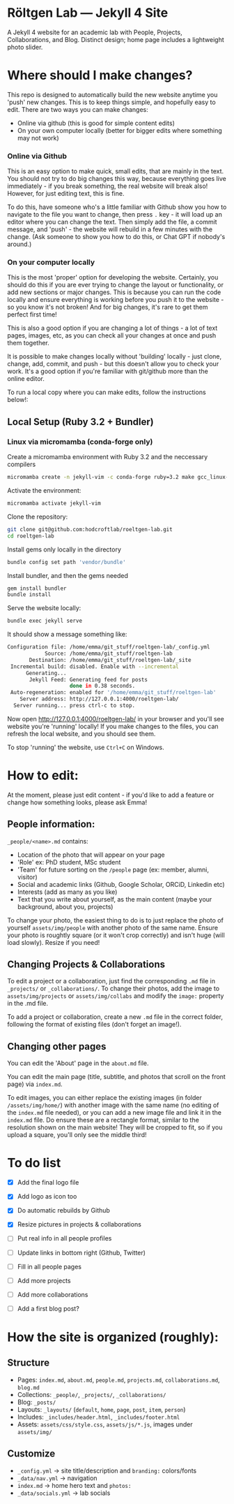 
# Röltgen Lab — Jekyll 4 Site

A Jekyll 4 website for an academic lab with People, Projects, Collaborations, and Blog. Distinct design; home page includes a lightweight photo slider. 

# Where should I make changes? 
This repo is designed to automatically build the new website anytime you 'push' new changes. This is to keep things simple, and hopefully easy to edit. There are two ways you can make changes:
- Online via github (this is good for simple content edits)
- On your own computer locally (better for bigger edits where something may not work)

### Online via Github
This is an easy option to make quick, small edits, that are mainly in the text. You should not try to do big changes this way, because everything goes live immediately - if you break something, the real website will break also! However, for just editing text, this is fine.

To do this, have someone who's a little familiar with Github show you how to navigate to the file you want to change, then press `.` key - it will load up an editor where you can change the text. Then simply add the file, a commit message, and 'push' - the website will rebuild in a few minutes with the change. (Ask someone to show you how to do this, or Chat GPT if nobody's around.)

### On your computer locally
This is the most 'proper' option for developing the website. Certainly, you should do this if you are ever trying to change the layout or functionality, or add new sections or major changes. This is because you can run the code locally and ensure everything is working before you push it to the website - so you know it's not broken! And for big changes, it's rare to get them perfect first time!

This is also a good option if you are changing a lot of things - a lot of text pages, images, etc, as you can check all your changes at once and push them together.

It is possible to make changes locally without 'building' locally - just clone, change, add, commit, and push - but this doesn't allow you to check your work. It's a good option if you're familiar with git/github more than the online editor. 

To run a local copy where you can make edits, follow the instructions below!:

## Local Setup (Ruby 3.2 + Bundler)

### Linux via micromamba (conda-forge only)
Create a micromamba environment with Ruby 3.2 and the neccessary compilers

```bash
micromamba create -n jekyll-vim -c conda-forge ruby=3.2 make gcc_linux-64 gxx_linux-64 pkg-config openssl libffi zlib jemalloc
```

Activate the environment:
```bash
micromamba activate jekyll-vim
```

Clone the repository:
```bash
git clone git@github.com:hodcroftlab/roeltgen-lab.git
cd roeltgen-lab
```

Install gems only locally in the directory
```bash
bundle config set path 'vendor/bundle'
```

Install bundler, and then the gems needed
```bash
gem install bundler
bundle install
```

Serve the website locally:
```bash
bundle exec jekyll serve
```

It should show a message something like:
```bash
Configuration file: /home/emma/git_stuff/roeltgen-lab/_config.yml
            Source: /home/emma/git_stuff/roeltgen-lab
       Destination: /home/emma/git_stuff/roeltgen-lab/_site
 Incremental build: disabled. Enable with --incremental
      Generating...
       Jekyll Feed: Generating feed for posts
                    done in 0.38 seconds.
 Auto-regeneration: enabled for '/home/emma/git_stuff/roeltgen-lab'
    Server address: http://127.0.0.1:4000/roeltgen-lab/
  Server running... press ctrl-c to stop.
```

Now open http://127.0.0.1:4000/roeltgen-lab/ in your browser and you'll see website you're 'running' locally! If you make changes to the files, you can refresh the local website, and you should see them. 

To stop 'running' the website, use `Ctrl+C` on Windows.

# How to edit:

At the moment, please just edit content - if you'd like to add a feature or change how something looks, please ask Emma!

## People information:
`_people/<name>.md` contains:

- Location of the photo that will appear on your page
- 'Role' ex: PhD student, MSc student
- 'Team' for future sorting on the `/people` page (ex: member, alumni, visitor)
- Social and academic links (Github, Google Scholar, ORCiD, Linkedin etc)
- Interests (add as many as you like)
- Text that you write about yourself, as the main content (maybe your background, about you, projects)

To change your photo, the easiest thing to do is to just replace the photo of yourself `assets/img/people` with another photo of the same name. Ensure your photo is roughtly square (or it won't crop correctly) and isn't huge (will load slowly). Resize if you need!

## Changing Projects & Collaborations
To edit a project or a collaboration, just find the corresponding `.md` file in `_projects/` or `_collaborations/`. To change their photos, add the image to `assets/img/projects` or `assets/img/collabs` and modify the `image:` property in the .md file.

To add a project or collaboration, create a new `.md` file in the correct folder, following the format of existing files (don't forget an image!).

## Changing other pages
You can edit the 'About' page in the `about.md` file.

You can edit the main page (title, subtitle, and photos that scroll on the front page) via `index.md`.

To edit images, you can either replace the existing images (in folder `/assets/img/home/`) with another image with the same name (no editing of the `index.md` file needed), or you can add a new image file and link it in the `index.md` file. Do ensure these are a rectangle format, similar to the resolution shown on the main website! They will be cropped to fit, so if you upload a square, you'll only see the middle third!

# To do list
- [x] Add the final logo file
- [x] Add logo as icon too
- [x] Do automatic rebuilds by Github
- [x] Resize pictures in projects & collaborations
- [ ] Put real info in all people profiles
- [ ] Update links in bottom right (Github, Twitter)
- [ ] Fill in all people pages
- [ ] Add more projects
- [ ] Add more collaborations
- [ ] Add a first blog post?



# How the site is organized (roughly):

## Structure
- Pages: `index.md`, `about.md`, `people.md`, `projects.md`, `collaborations.md`, `blog.md`
- Collections: `_people/`, `_projects/`, `_collaborations/`
- Blog: `_posts/`
- Layouts: `_layouts/` (`default`, `home`, `page`, `post`, `item`, `person`)
- Includes: `_includes/header.html`, `_includes/footer.html`
- Assets: `assets/css/style.css`, `assets/js/*.js`, images under `assets/img/`

## Customize
- `_config.yml` → site title/description and `branding:` colors/fonts
- `_data/nav.yml` → navigation
- `index.md` → home hero text and `photos:`
- `_data/socials.yml` → lab socials
